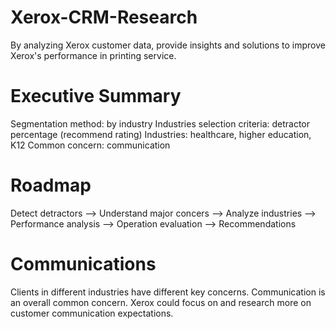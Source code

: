 # Xerox-CRM-Research
By analyzing Xerox customer data, provide insights and solutions to improve Xerox's performance in printing service.

# Executive Summary
Segmentation method: by industry
Industries selection criteria: detractor percentage (recommend rating)
Industries: healthcare, higher education, K12
Common concern: communication

# Roadmap
Detect detractors --> Understand major concers --> Analyze industries --> Performance analysis 
--> Operation evaluation --> Recommendations

# Communications
Clients in different industries have different key concerns. 
Communication is an overall common concern. 
Xerox could focus on and research more on customer communication expectations.
